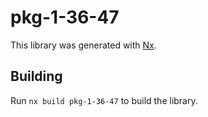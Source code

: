 # pkg-1-36-47

This library was generated with [Nx](https://nx.dev).

## Building

Run `nx build pkg-1-36-47` to build the library.
